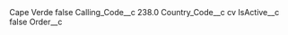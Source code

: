 <?xml version="1.0" encoding="UTF-8"?>
<CustomMetadata xmlns="http://soap.sforce.com/2006/04/metadata" xmlns:xsi="http://www.w3.org/2001/XMLSchema-instance" xmlns:xsd="http://www.w3.org/2001/XMLSchema">
    <label>Cape Verde</label>
    <protected>false</protected>
    <values>
        <field>Calling_Code__c</field>
        <value xsi:type="xsd:double">238.0</value>
    </values>
    <values>
        <field>Country_Code__c</field>
        <value xsi:type="xsd:string">cv</value>
    </values>
    <values>
        <field>IsActive__c</field>
        <value xsi:type="xsd:boolean">false</value>
    </values>
    <values>
        <field>Order__c</field>
        <value xsi:nil="true"/>
    </values>
</CustomMetadata>
